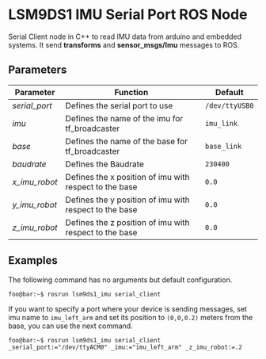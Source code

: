 LSM9DS1 IMU Serial Port ROS Node
================================
Serial Client node in C++ to read IMU data from arduino and embedded systems. It send **transforms** and **sensor_msgs/Imu** messages to ROS.

Parameters
----------
Parameter    | Function     | Default 
------------ | -------------| -------
*serial_port*| Defines the serial port to use | `/dev/ttyUSB0`
*imu*        | Defines the name of the imu for tf_broadcaster           | `imu_link`
*base*       | Defines the name of the base for tf_broadcaster          | `base_link`
*baudrate*   | Defines the Baudrate | `230400`
*x_imu_robot*| Defines the x position of imu with respect to the base   | `0.0`
*y_imu_robot*| Defines the y position of imu with respect to the base   | `0.0`
*z_imu_robot*| Defines the z position of imu with respect to the base   | `0.0`

Examples
--------
The following command has no arguments but default configuration.
```console
foo@bar:~$ rosrun lsm9ds1_imu serial_client
```
If you want to specify a port where your device is sending messages, set imu name to `imu_left_arm` and set its position to `(0,0,0.2)` meters from the base, you can use the next command.
```console
foo@bar:~$ rosrun lsm9ds1_imu serial_client _serial_port:="/dev/ttyACM0" _imu:="imu_left_arm" _z_imu_robot:=.2
```